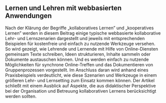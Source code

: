 <!-- filename: 00_Einsatz_kollaborativer_Werkzeuge.md -->
<!-- title: Einsatz kollaborativer Werkzeuge -->

<!-- tags: #kollaboration,#vertiefung,#methodenwerkzeug -->
<!-- authors: Stefan Karlhuber, Günter Wageneder, Christian F. Freisleben-Teutscher -->

## Lernen und Lehren mit webbasierten Anwendungen

Nach der Klärung der Begriffe „kollaboratives Lernen” und „kooperatives Lernen” werden in diesem Beitrag einige typische webbasierte kollaborative Lehr- und Lernszenarien dargestellt und jeweils mit entsprechenden Beispielen für kostenfreie und einfach zu nutzende Werkzeuge versehen. So wird gezeigt, wie Lehrende und Lernende mit Hilfe von Online-Diensten gemeinsam Texte schreiben, Ideen strukturieren, Inhalte sammeln oder Dokumente austauschen können. Und es werden einfach zu nutzende Möglichkeiten für synchrone Online-Treffen und das Dokumentieren von Gruppenprozessen vorgestellt. Im Anschluss daran wird anhand eines Praxisbeispiels verdeutlicht, wie diese Szenarien und Werkzeuge in einem größeren Lehr- und Lernsetting zum Einsatz kommen können. Der Artikel schließt mit einem Ausblick auf Aspekte, die aus didaktischer Perspektive bei der Organisation und Betreuung kollaborativen Lernens berücksichtigt werden sollten.  

